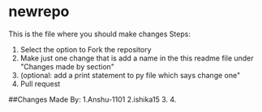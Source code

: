 # newrepo

This is the file where you should make changes
Steps:
1. Select the option to Fork the repository
2. Make just one change that is add a name in the this readme file under "Changes made by section"
3. (optional: add a print statement to py file which says change one"
4. Pull request


##Changes Made By:
1.Anshu-1101
2.ishika15
3.
4.

